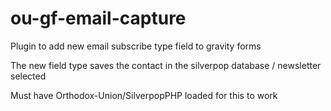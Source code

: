 # ou-gf-email-capture
Plugin to add new email subscribe type field to gravity forms  

The new field type saves the contact in the silverpop database / newsletter selected

Must have Orthodox-Union/SilverpopPHP loaded for this to work
